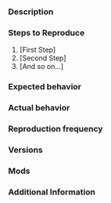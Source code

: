 <!-- 
PLEASE NOTE THE FOLLOWING:
The tModLoader software is provided "as is", without warranty of any kind, express or implied, including but not limited to the warranties of merchantability, fitness for a particular purpose and noninfringement. In no event shall the software developers be liable for any claim, damages or other liability, whether in an action of contract, tort or otherwise, arising from, out of or in connection with the software or the use or other dealings in the software.

PLEASE DO NOT USE THE ISSUES SECTION TO HOLD PERSONAL RANTS FOR DAMAGES CAUSED BY THE SOFTWARE

PLEASE ONLY CREATE ISSUES FOR THE FOLLOWING SUBJECTS: (CRITICAL OR NON CRITICAL) BUG IN THE SOFTWARE OR SUGGESTIONS FOR SOFTWARE IMPROVEMENT

If you are just looking to chat about the software, receive help modding and what have you, please join our Discord chat server instead of making an issue: https://tmodloader.net/discord

You should only create an issue thread to report an actual issue related to the API this software exposes.
If you think something is related to a mod made with this software, please report to the mod's respective author(s) instead.

Check the FAQs for common issues and their solutions: http://forums.terraria.org/index.php?threads/.28901/

The following template that is provided can be used to describe a bug in the software. You are free to discard the template if you want to express suggestions for potential software improvement, but please kindly use the template to report issues in the software.
-->

### Description
<!-- Describe your issue(s) here. What is the issue?
Please keep this as concise as possible, preferably a single line describing the issue. For example:
"When I press X button in menu Y, the component Z becomes unclickable" -->

### Steps to Reproduce
<!-- Please describe the steps to reproduce this issue -->

1. [First Step]
2. [Second Step]
3. [And so on...]

### Expected behavior 
<!-- What should be happening? If you don't know, leave what you think should happen -->

### Actual behavior
<!-- What is actually happening? -->

### Reproduction frequency
<!-- How often are you reliably able to reproduce this issue? -->

### Versions
<!-- Which versions are applicable for this issue?
The tModLoader version should be notified in the bottom left corner when in the main menu. Follow this format: `vX.X.X.X tModLoader` or `tModLoader vX.X.X.X` (MAJOR.MINOR.BUILD.REVISION) -->

### Mods
<!-- List all of the mods you are using when reproducing this issue. We'd appreciate it if you could also test this without mods enabled (if applicable) -->

### Additional Information
<!-- Any additional information, configuration or data that might be necessary to reproduce the issue. -->
